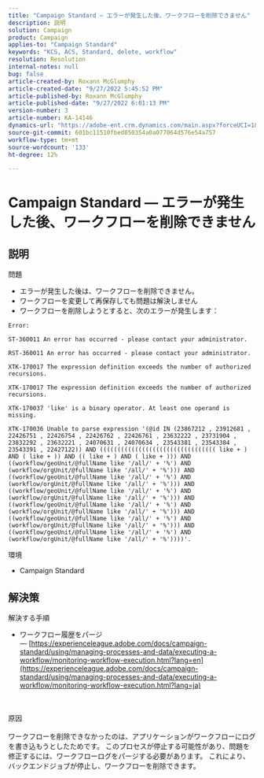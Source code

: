 ```yaml
---
title: "Campaign Standard — エラーが発生した後、ワークフローを削除できません"
description: 説明
solution: Campaign
product: Campaign
applies-to: "Campaign Standard"
keywords: "KCS, ACS, Standard, delete, workflow"
resolution: Resolution
internal-notes: null
bug: false
article-created-by: Roxann McGlumphy
article-created-date: "9/27/2022 5:45:52 PM"
article-published-by: Roxann McGlumphy
article-published-date: "9/27/2022 6:01:13 PM"
version-number: 3
article-number: KA-14146
dynamics-url: "https://adobe-ent.crm.dynamics.com/main.aspx?forceUCI=1&pagetype=entityrecord&etn=knowledgearticle&id=6f704435-8c3e-ed11-9db1-00224808613b"
source-git-commit: 601bc11510fbed850354a0a077064d576e54a757
workflow-type: tm+mt
source-wordcount: '133'
ht-degree: 12%

---
```


# Campaign Standard — エラーが発生した後、ワークフローを削除できません

## 説明

問題<br>
- エラーが発生した後は、ワークフローを削除できません。
- ワークフローを変更して再保存しても問題は解決しません
- ワークフローを削除しようとすると、次のエラーが発生します：



```
Error:

ST-360011 An error has occurred - please contact your administrator.

RST-360011 An error has occurred - please contact your administrator.

XTK-170017 The expression definition exceeds the number of authorized recursions.

XTK-170017 The expression definition exceeds the number of authorized recursions.

XTK-170037 'like' is a binary operator. At least one operand is missing.

XTK-170036 Unable to parse expression '(@id IN (23867212 , 23912681 , 22426751 , 22426754 , 22426762 , 22426761 , 23632222 , 23731904 , 23832292 , 23632221 , 24070631 , 24070634 , 23543381 , 23543384 , 23543391 , 22427122)) AND ((((((((((((((((((((((((((((((((( like + ) AND ( like + )) AND (( like + ) AND ( like + ))) AND ((workflow/geoUnit/@fullName like '/all/' + '%') AND (workflow/orgUnit/@fullName like '/all/' + '%'))) AND ((workflow/geoUnit/@fullName like '/all/' + '%') AND (workflow/orgUnit/@fullName like '/all/' + '%'))) AND ((workflow/geoUnit/@fullName like '/all/' + '%') AND (workflow/orgUnit/@fullName like '/all/' + '%'))) AND ((workflow/geoUnit/@fullName like '/all/' + '%') AND (workflow/orgUnit/@fullName like '/all/' + '%'))) AND ((workflow/geoUnit/@fullName like '/all/' + '%') AND (workflow/orgUnit/@fullName like '/all/' + '%'))) AND ((workflow/geoUnit/@fullName like '/all/' + '%') AND (workflow/orgUnit/@fullName like '/all/' + '%'))))'.
```



環境
- Campaign Standard



## 解決策

解決する手順
- ワークフロー履歴をパージ — [https://experienceleague.adobe.com/docs/campaign-standard/using/managing-processes-and-data/executing-a-workflow/monitoring-workflow-execution.html?lang=en](https://experienceleague.adobe.com/docs/campaign-standard/using/managing-processes-and-data/executing-a-workflow/monitoring-workflow-execution.html?lang=ja)



<br><br>原因<br><br>
ワークフローを削除できなかったのは、アプリケーションがワークフローにログを書き込もうとしたためです。 このプロセスが停止する可能性があり、問題を修正するには、ワークフローログをパージする必要があります。 これにより、バックエンドジョブが停止し、ワークフローを削除できます。

